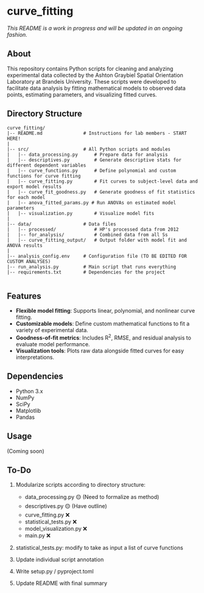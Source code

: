 # curve_fitting

_This README is a work in progress and will be updated in an ongoing fashion._

## About

This repository contains Python scripts for cleaning and analyzing experimental data collected by the Ashton Graybiel Spatial Orientation Laboratory at Brandeis University. These scripts were developed to facilitate data analysis by fitting mathematical models to observed data points, estimating parameters, and visualizing fitted curves.

## Directory Structure

```
curve_fitting/
|-- README.md               # Instructions for lab members - START HERE!
|
|-- src/                    # All Python scripts and modules
|   |-- data_processing.py      # Prepare data for analysis
|   |-- descriptives.py         # Generate descriptive stats for different dependent variables
|   |-- curve_functions.py      # Define polynomial and custom functions for curve fitting
|   |-- curve_fitting.py        # Fit curves to subject-level data and export model results
|   |-- curve_fit_goodness.py   # Generate goodness of fit statistics for each model
|   |-- anova_fitted_params.py # Run ANOVAs on estimated model parameters
|   |-- visualization.py        # Visualize model fits
|
|-- data/                   # Data files
|   |-- processed/              # HP's processed data from 2012
|   |-- for_analysis/           # Combined data from all Ss
|   |-- curve_fitting_output/   # Output folder with model fit and ANOVA results 
|
|-- analysis_config.env     # Configuration file (TO BE EDITED FOR CUSTOM ANALYSES)
|-- run_analysis.py         # Main script that runs everything
|-- requirements.txt        # Dependencies for the project


```

## Features

- **Flexible model fitting**: Supports linear, polynomial, and nonlinear curve fitting.
- **Customizable models**: Define custom mathematical functions to fit a variety of experimental data.
- **Goodness-of-fit metrics**: Includes R<sup>2</sup>, RMSE, and residual analysis to evaluate model performance.
- **Visualization tools**: Plots raw data alongside fitted curves for easy interpretations.

## Dependencies

- Python 3.x
- NumPy
- SciPy
- Matplotlib
- Pandas

## Usage

(Coming soon)

## To-Do

1. Modularize scripts according to directory structure:

    - data_processing.py :yellow_circle: (Need to formalize as method)
    - descriptives.py :yellow_circle: (Have outline)
    - curve_fitting.py :x:
    - statistical_tests.py :x:
    - model_visualization.py :x:
    - main.py :x:

2. statistical_tests.py: modify to take as input a list of curve functions
3. Update individual script annotation
4. Write setup.py / pyproject.toml
5. Update README with final summary
